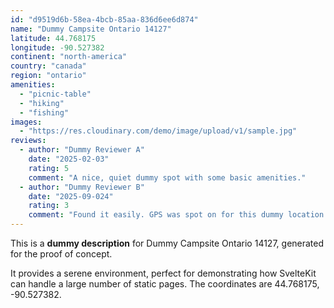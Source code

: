 ```yaml
---
id: "d9519d6b-58ea-4bcb-85aa-836d6ee6d874"
name: "Dummy Campsite Ontario 14127"
latitude: 44.768175
longitude: -90.527382
continent: "north-america"
country: "canada"
region: "ontario"
amenities:
  - "picnic-table"
  - "hiking"
  - "fishing"
images:
  - "https://res.cloudinary.com/demo/image/upload/v1/sample.jpg"
reviews:
  - author: "Dummy Reviewer A"
    date: "2025-02-03"
    rating: 5
    comment: "A nice, quiet dummy spot with some basic amenities."
  - author: "Dummy Reviewer B"
    date: "2025-09-024"
    rating: 3
    comment: "Found it easily. GPS was spot on for this dummy location."
---
```


This is a **dummy description** for Dummy Campsite Ontario 14127, generated for the proof of concept.

It provides a serene environment, perfect for demonstrating how SvelteKit can handle a large number of static pages. The coordinates are 44.768175, -90.527382.
